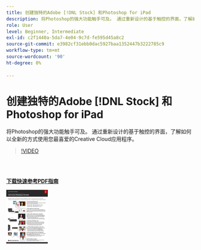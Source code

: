 ```yaml
---
title: 创建独特的Adobe [!DNL Stock] 和Photoshop for iPad
description: 将Photoshop的强大功能触手可及。 通过重新设计的基于触控的界面，了解如何以全新的方式使用您最喜爱的Creative Cloud应用程序
role: User
level: Beginner, Intermediate
exl-id: c2f1440a-5da7-4e04-9c7d-fe595d45a8c2
source-git-commit: e3982cf31ebb0dac5927baa1352447b3222785c9
workflow-type: tm+mt
source-wordcount: '90'
ht-degree: 0%

---
```


# 创建独特的Adobe [!DNL Stock] 和Photoshop for iPad

将Photoshop的强大功能触手可及。 通过重新设计的基于触控的界面，了解如何以全新的方式使用您最喜爱的Creative Cloud应用程序。

>[!VIDEO](https://video.tv.adobe.com/v/331004?hidetitle=true)

<br> 

[**下载快速参考PDF指南**](../quick-reference/GettoknowPhotoshopontheiPad.pdf)

[![快速参考指南第一页的图像](assets/GettoknowPhotoshopontheiPadPage1.png)](../quick-reference/GettoknowPhotoshopontheiPad.pdf)
